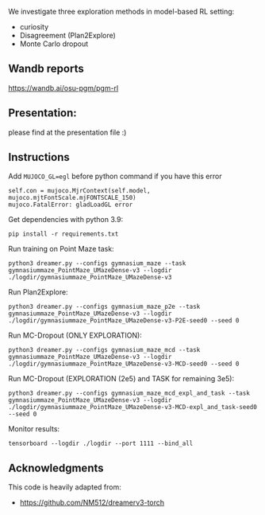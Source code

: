 We investigate three exploration methods in model-based RL setting: 
- curiosity
- Disagreement (Plan2Explore)
- Monte Carlo dropout

## Wandb reports
https://wandb.ai/osu-pgm/pgm-rl

## Presentation:
please find at the presentation file :) 

## Instructions
Add `MUJOCO_GL=egl` before python command if you have this error

```
self.con = mujoco.MjrContext(self.model, mujoco.mjtFontScale.mjFONTSCALE_150)
mujoco.FatalError: gladLoadGL error
```


Get dependencies with python 3.9:
```
pip install -r requirements.txt
```
Run training on Point Maze task:
```
python3 dreamer.py --configs gymnasium_maze --task gymnasiummaze_PointMaze_UMazeDense-v3 --logdir ./logdir/gymnasiummaze_PointMaze_UMazeDense-v3
```

Run Plan2Explore:
```
python3 dreamer.py --configs gymnasium_maze_p2e --task gymnasiummaze_PointMaze_UMazeDense-v3 --logdir ./logdir/gymnasiummaze_PointMaze_UMazeDense-v3-P2E-seed0 --seed 0
```

Run MC-Dropout (ONLY EXPLORATION):
```
python3 dreamer.py --configs gymnasium_maze_mcd --task gymnasiummaze_PointMaze_UMazeDense-v3 --logdir ./logdir/gymnasiummaze_PointMaze_UMazeDense-v3-MCD-seed0 --seed 0
```

Run MC-Dropout (EXPLORATION (2e5) and TASK for remaining 3e5):
```
python3 dreamer.py --configs gymnasium_maze_mcd_expl_and_task --task gymnasiummaze_PointMaze_UMazeDense-v3 --logdir ./logdir/gymnasiummaze_PointMaze_UMazeDense-v3-MCD-expl_and_task-seed0 --seed 0
```

Monitor results:
```
tensorboard --logdir ./logdir --port 1111 --bind_all
```

## Acknowledgments
This code is heavily adapted from:
- https://github.com/NM512/dreamerv3-torch
